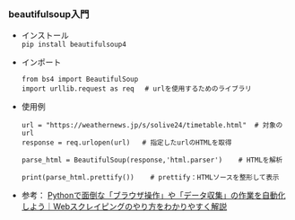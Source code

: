 ### beautifulsoup入門

- インストール  
  ```pip install beautifulsoup4```
  
  
- インポート  
  ```
  from bs4 import BeautifulSoup
  import urllib.request as req　 # urlを使用するためのライブラリ
  ```
  
  
- 使用例
  ```
  url = "https://weathernews.jp/s/solive24/timetable.html"  # 対象のurl
  response = req.urlopen(url)   # 指定したurlのHTMLを取得

  parse_html = BeautifulSoup(response,'html.parser')    # HTMLを解析

  print(parse_html.prettify())    # prettify：HTMLソースを整形して表示
  ```
  
  
- 参考： [Pythonで面倒な「ブラウザ操作」や「データ収集」の作業を自動化しよう｜Webスクレイピングのやり方をわかりやすく解説](https://www.youtube.com/watch?v=LgZ8Li97yoM&t=1693s&ab_channel=%E3%82%AD%E3%83%8E%E3%82%B3%E3%83%BC%E3%83%89%2F%E3%83%97%E3%83%AD%E3%82%B0%E3%83%A9%E3%83%9F%E3%83%B3%E3%82%B0%E5%AD%A6%E7%BF%92%E5%8B%95%E7%94%BB%E3%81%AEYouTuber)
